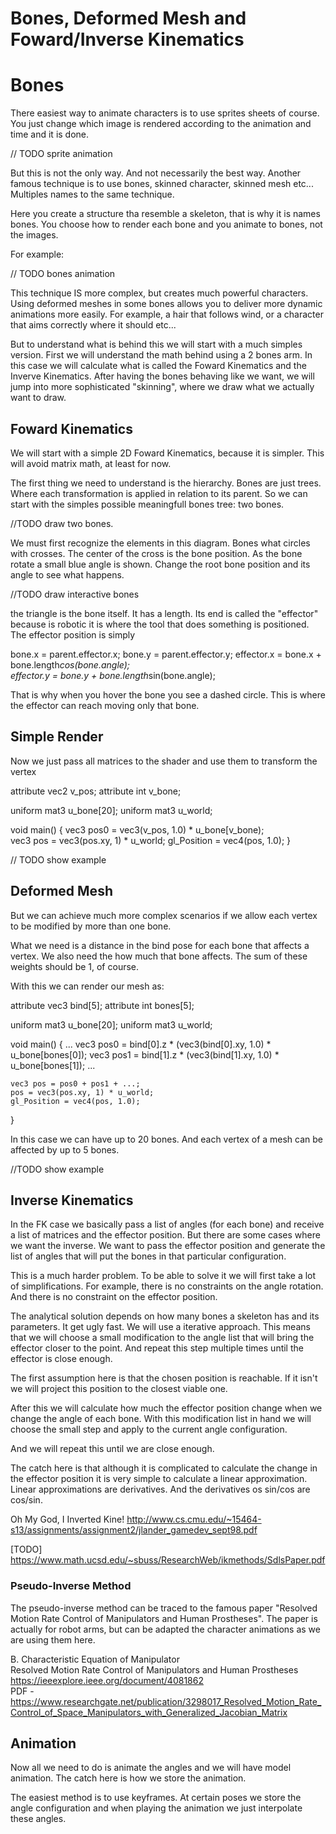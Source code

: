 # Bones, Deformed Mesh and Foward/Inverse Kinematics

# Bones

There easiest way to animate characters is to use sprites sheets of course. You just change which image is rendered according to the animation and time and it is done. 

// TODO sprite animation

But this is not the only way. And not necessarily the best way. Another famous technique is to use bones, skinned character, skinned mesh etc... Multiples names to the same technique.

Here you create a structure tha resemble a skeleton, that is why it is names bones. You choose how to render each bone and you animate to bones, not the images.

For example:

// TODO bones animation

This technique IS more complex, but creates much powerful characters. Using deformed meshes in some bones allows you to deliver more dynamic animations more easily. For example, a hair that follows wind, or a character that aims correctly where it should etc...

But to understand what is behind this we will start with a much simples version. First we will understand the math behind using a 2 bones arm. In this case we will calculate what is called the Foward Kinematics and the Inverve Kinematics. After having the bones behaving like we want, we will jump into more sophisticated "skinning", where we draw what we actually want to draw.

## Foward Kinematics

We will start with a simple 2D Foward Kinematics, because it is simpler. This will avoid matrix math, at least for now.

The first thing we need to understand is the hierarchy. Bones are just trees. Where each transformation is applied in relation to its parent. So we can start with the simples possible meaningfull bones tree: two bones.

//TODO draw two bones.

We must first recognize the elements in this diagram. Bones what circles with crosses. The center of the cross is the bone position. As the bone rotate a small blue angle is shown. Change the root bone position and its angle to see what happens.

//TODO draw interactive bones

the triangle is the bone itself. It has a length. Its end is called the "effector" because is robotic it is where the tool that does something is positioned. The effector position is simply 

bone.x = parent.effector.x;
bone.y = parent.effector.y;
effector.x = bone.x + bone.length*cos(bone.angle);  
effector.y = bone.y + bone.length*sin(bone.angle);  

That is why when you hover the bone you see a dashed circle. This is where the effector can reach moving only that bone.

## Simple Render

Now we just pass all matrices to the shader and use them to transform the vertex

attribute vec2 v_pos;
attribute int v_bone;

uniform mat3 u_bone[20];
uniform mat3 u_world;

void main() {
    vec3 pos0 = vec3(v_pos, 1.0) * u_bone[v_bone);    
    vec3 pos = vec3(pos.xy, 1) * u_world;
    gl_Position = vec4(pos, 1.0);
}

// TODO show example

## Deformed Mesh

But we can achieve much more complex scenarios if we allow each vertex to be modified by more than one bone.

What we need is a distance in the bind pose for each bone that affects a vertex. We also need the how much that bone affects. The sum of these weights should be 1, of course.

With this we can render our mesh as:

attribute vec3 bind[5];
attribute int bones[5];

uniform mat3 u_bone[20];
uniform mat3 u_world;

void main() {
    ...
    vec3 pos0 = bind[0].z * (vec3(bind[0].xy, 1.0) * u_bone[bones[0]);
    vec3 pos1 = bind[1].z * (vec3(bind[1].xy, 1.0) * u_bone[bones[1]);
    ...

    vec3 pos = pos0 + pos1 + ...;
    pos = vec3(pos.xy, 1) * u_world;
    gl_Position = vec4(pos, 1.0);
}

In this case we can have up to 20 bones. And each vertex of a mesh can be affected by up to 5 bones.

//TODO show example

## Inverse Kinematics

In the FK case we basically pass a list of angles (for each bone) and receive a list of matrices and the effector position. But there are some cases where we want the inverse. We want to pass the effector position and generate the list of angles that will put the bones in that particular configuration.

This is a much harder problem. To be able to solve it we will first take a lot of simplifications. For example, there is no constraints on the angle rotation. And there is no constraint on the effector position.

The analytical solution depends on how many bones a skeleton has and its parameters. It get ugly fast. We will use a iterative approach. This means that we will choose a small modification to the angle list that will bring the effector closer to the point. And repeat this step multiple times until the effector is close enough.

The first assumption here is that the chosen position is reachable. If it isn't we will project this position to the closest viable one.

After this we will calculate how much the effector position change when we change the angle of each bone. With this modification list in hand we will choose the small step and apply to the current angle configuration.

And we will repeat this until we are close enough.

The catch here is that although it is complicated to calculate the change in the effector position it is very simple to calculate a linear approximation. Linear approximations are derivatives. And the derivatives os sin/cos are cos/sin.

Oh My God, I Inverted Kine!
http://www.cs.cmu.edu/~15464-s13/assignments/assignment2/jlander_gamedev_sept98.pdf

[TODO]
https://www.math.ucsd.edu/~sbuss/ResearchWeb/ikmethods/SdlsPaper.pdf

### Pseudo-Inverse Method

The pseudo-inverse method can be traced to the famous paper "Resolved Motion Rate Control of Manipulators and Human Prostheses". The paper is actually for robot arms, but can be adapted the character animations as we are using them here.

B. Characteristic Equation of Manipulator  
Resolved Motion Rate Control of Manipulators and Human Prostheses  
https://ieeexplore.ieee.org/document/4081862  
PDF - https://www.researchgate.net/publication/3298017_Resolved_Motion_Rate_Control_of_Space_Manipulators_with_Generalized_Jacobian_Matrix  

## Animation

Now all we need to do is animate the angles and we will have model animation. The catch here is how we store the animation.

The easiest method is to use keyframes. At certain poses we store the angle configuration and when playing the animation we just interpolate these angles.